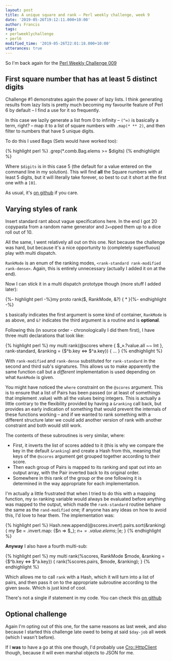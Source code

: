 ```yaml
---
layout: post
title: A unique square and rank – Perl weekly challenge, week 9
date: '2019-05-26T19:12:11.000+10:00'
author: Francis
tags:
- perlweeklychallenge
- perl6
modified_time: '2019-05-26T22:01:18.000+10:00'
utterances: true
---
```


So I'm back again for the [Perl Weekly Challenge
009](https://perlweeklychallenge.org/blog/perl-weekly-challenge-009/)

## First square number that has at least 5 distinct digits

Challenge #1 demonstrates again the power of lazy lists. I think generating
results from lazy lists is pretty much becoming my favourite feature of Perl 6
by default – I find a use for it so frequently.

In this case we lazily generate a list from 0 to infinity – `(^∞)` is basically
a term, right? – map it to a list of square numbers with `.map(* ** 2)`, and
then filter to numbers that have 5 unique digits.

To do this I used Bags (Sets would have worked too):

{% highlight perl %}
.grep(*.comb.Bag.elems >= $digits)
{% endhighlight %}

Where `$digits` is in this case 5 (the default for a value entered on the
command line in my solution). This will find **all** the Square numbers with at
least 5 digits, but it will literally take forever, so best to cut it short at
the first one with a `[0]`.

As usual, it's [on
github](https://github.com/fjwhittle/perlweeklychallenge-club/blob/master/challenge-009/fjwhittle/perl6/ch-1.p6)
if you care.

## Varying styles of rank

Insert standard rant about vague specifications here. In the end I got 20
copypasta from a random name generator and `Z=>`pped them up to a dice roll out
of 10.

All the same, I went relatively all out on this one. Not because the challenge
was hard, but because it's a nice opportunity to (completely superfluous) play
with multi dispatch.

`RankMode` is an enum of the ranking modes, `<rank-standard rank-modified
rank-dense>`. Again, this is entirely unnecessary (actually I added it on at the
end).

Now I can stick it in a multi dispatch prototype though (more stuff I added
later):

{%- highlight perl -%}my proto rank($, RankMode, &?) { * }{%- endhighlight -%}

`$` basically indicates the first argument is some kind of container, `RankMode`
is as above, and `&?` indicates the third argument is a routine and is
**optional**.

Following this (in source order - chronologically I did them first), I have
three multi declarations that look like:

{% highlight perl %}
my multi rank(@scores where { $_».?value.all ~~ Int },
              rank-standard,
              &ranking = {$^b.key <=> $^a.key}) { ... }
{% endhighlight %}

With `rank-modified` and `rank-dense` substituted for `rank-standard` in the
second and third sub's signatures. This allows us to make apparently the same
function call but a *different* implementation is used depending on what
`RankMode` is given.

You might have noticed the `where` constraint on the `@scores` argument. This is
to ensure that a list of Pairs has been passed (or at least of somethings that
implement .value) with all the values being integers.  This is actually a little
contrary to the flexibility provided by having a `&ranking` call back, but
provides an early indication of something that would prevent the internals of
these functions working – and if we wanted to rank something with a different
structure later we could add another version of rank with another constraint and
both would still work.

The contents of these subroutines is very similar, where:
+ First, it inverts the list of scores added to it (this is why we compare the
  key in the default `&ranking`) and create a Hash from this, meaning that keys of
  the `@scores` argument get grouped together according to their score.
+ Then each group of Pairs is mapped to its ranking and spat out into an output
  array, with the Pair inverted back to its original order.
+ Somewhere in this rank of the group *or* the one following it is determined in
  the way appropriate for each implementation.

I'm actually a little frustrated that when I tried to do this with a mapping
function, my `$n` ranking variable would always be evaluated before anything was
mapped to the output, which made the `rank-standard` routine behave the same as
the `rand-modified` one; if anyone has any ideas on how to avoid this, I'd love
to hear them. The implementation was:

{% highlight perl %}
Hash.new.append(@scores.invert).pairs.sort(&ranking) {
  my $e = .invert.map: {$n => $_};
  $n += .value.elems;
  |$e;
}
{% endhighlight %}

**Anyway** I also have a fourth multi-sub:

{% highlight perl %}
my multi rank(%scores, RankMode $mode, &ranking = {$^b.key <=> $^a.key}) {
  rank(%scores.pairs, $mode, &ranking);
}
{% endhighlight %}

Which allows me to call `rank` with a Hash, which it will turn into a list of
pairs, and then pass it on to the appropriate subroutine according to the given
`$mode`. Which is just kind of cool.

There's not a single if statement in my code.  You can check this [on
github](https://github.com/fjwhittle/perlweeklychallenge-club/blob/master/challenge-009/fjwhittle/perl6/ch-2.p6)

## Optional challenge

Again I'm opting out of this one, for the same reasons as last week, and also
because I started this challenge late owed to being at said `$day-job` all week
(which I wasn't before).

If I **was** to have a go at this one though, I'd probably use
[Cro::HttpClient](https://cro.services/docs/reference/cro-http-client) though,
because it will even marshal objects to JSON for me.

